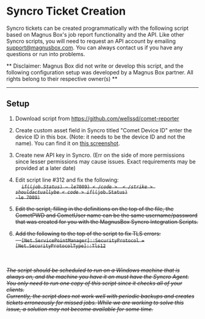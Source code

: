 
<h1>Syncro Ticket Creation</h1>

Syncro tickets can be created programmatically with the following script based on Magnus Box's job report functionality and the API.
Like other Syncro scripts, you will need to request an API account by emailing <a href="mailto:support@magnusbox.com">support@magnusbox.com</a>.
You can always contact us if you have any questions or run into problems.

** Disclaimer: Magnus Box did not write or develop this script, and the following configuration setup was developed by a Magnus Box partner. All rights
belong to their respective owner(s) **

<hr>

<h2>Setup</h2>

1. Download script from <a href="https://github.com/wellssd/comet-reporter">https://github.com/wellssd/comet-reporter</a>
1. Create custom asset field in Syncro titled "Comet Device ID" enter the device ID in this box. (Note: it needs to be the device ID and not the name). You can find it on <a href="https://drive.google.com/file/d/1cW6JRcM9ZA9iJtdAyuWMdtKWhuZXF7Pn/view?usp=sharing">this screenshot</a>.
1. Create new API key in Syncro. (Err on the side of more permissions since lesser permissions may cause issues. Exact requirements may be provided at a later date)
1. Edit script line #312 and fix the following:<br>
&nbsp; &nbsp;
<strike><code>if($(job.Status) -le 7009)</code></strike> should actually be <code>if(($job.Status) -le 7009)</code>

1. Edit the script, filling in the definitions on the top of the file, the CometPWD and CometUser name can be the same username/password that was created for you with the MagnusBox Syncro Integration Scripts.
1. Add the following to the top of the script to fix TLS errors:<br>
&nbsp; &nbsp;
<code>[Net.ServicePointManager]::SecurityProtocol = [Net.SecurityProtocolType]::Tls12</code>

<br><br>
<i>The script should be scheduled to run on a Windows machine that is always on, and the machine you have it on must have the Syncro Agent. You only need to run one copy of this script since it checks all of your clients.</i>
<br>
<i>Currently, the script does not work well with periodic backups and creates tickets erroneously for missed jobs. While we are working to solve this issue,
a solution may not become available for some time.</i>
